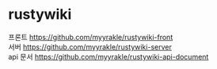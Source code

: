 # rustywiki

프론트 https://github.com/myyrakle/rustywiki-front  
서버 https://github.com/myyrakle/rustywiki-server  
api 문서 https://github.com/myyrakle/rustywiki-api-document  
